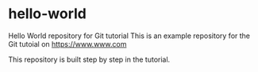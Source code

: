 # hello-world
Hello World repository for Git tutorial
This is an example repository for the Git tutoial on https://www.www.com

This repository is built step by step in the tutorial.
